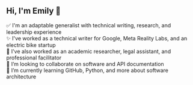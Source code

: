 ## Hi, I'm Emily 👋
✅ I'm an adaptable generalist with technical writing, research, and leadership experience <br/>
✨ I've worked as a technical writer for Google, Meta Reality Labs, and an electric bike startup <br/>
🧰 I've also worked as an academic researcher, legal assistant, and professional facilitator <br/>
🤝 I’m looking to collaborate on software and API documentation <br/>
🌱 I’m currently learning GitHub, Python, and more about software architecture <br/>

<!--
**eso111/eso111** is a ✨ _special_ ✨ repository because its `README.md` (this file) appears on your GitHub profile.

Here are some ideas to get you started:

- 🔭 I’m currently working on ...
- 🌱 I’m currently learning ...
- 👯 I’m looking to collaborate on ...
- 🤔 I’m looking for help with ...
- 💬 Ask me about ...
- 📫 How to reach me: ...
- 😄 Pronouns: ...
- ⚡ Fun fact: ...
-->
